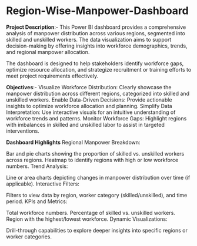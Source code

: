 # Region-Wise-Manpower-Dashboard

**Project Description**:-
This Power BI dashboard provides a comprehensive analysis of manpower distribution across various regions, segmented into skilled and unskilled workers. The data visualization aims to support decision-making by offering insights into workforce demographics, trends, and regional manpower allocation.

The dashboard is designed to help stakeholders identify workforce gaps, optimize resource allocation, and strategize recruitment or training efforts to meet project requirements effectively.

**Objectives**:-
Visualize Workforce Distribution: Clearly showcase the manpower distribution across different regions, categorized into skilled and unskilled workers.
Enable Data-Driven Decisions: Provide actionable insights to optimize workforce allocation and planning.
Simplify Data Interpretation: Use interactive visuals for an intuitive understanding of workforce trends and patterns.
Monitor Workforce Gaps: Highlight regions with imbalances in skilled and unskilled labor to assist in targeted interventions.

**Dashboard Highlights**
Regional Manpower Breakdown:

Bar and pie charts showing the proportion of skilled vs. unskilled workers across regions.
Heatmap to identify regions with high or low workforce numbers.
Trend Analysis:

Line or area charts depicting changes in manpower distribution over time (if applicable).
Interactive Filters:

Filters to view data by region, worker category (skilled/unskilled), and time period.
KPIs and Metrics:

Total workforce numbers.
Percentage of skilled vs. unskilled workers.
Region with the highest/lowest workforce.
Dynamic Visualizations:

Drill-through capabilities to explore deeper insights into specific regions or worker categories.
